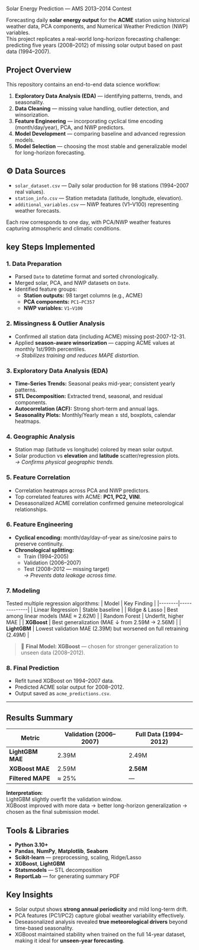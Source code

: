 Solar Energy Prediction — AMS 2013–2014 Contest

Forecasting daily **solar energy output** for the **ACME** station using historical weather data, PCA components, and Numerical Weather Prediction (NWP) variables.  
This project replicates a real-world long-horizon forecasting challenge: predicting five years (2008–2012) of missing solar output based on past data (1994–2007).

## Project Overview

This repository contains an end-to-end data science workflow:
1. **Exploratory Data Analysis (EDA)** — identifying patterns, trends, and seasonality.  
2. **Data Cleaning** — missing value handling, outlier detection, and winsorization.  
3. **Feature Engineering** — incorporating cyclical time encoding (month/day/year), PCA, and NWP predictors.  
4. **Model Development** — comparing baseline and advanced regression models.  
5. **Model Selection** — choosing the most stable and generalizable model for long-horizon forecasting.

## ⚙️ Data Sources

- `solar_dataset.csv` — Daily solar production for 98 stations (1994–2007 real values).  
- `station_info.csv` — Station metadata (latitude, longitude, elevation).  
- `additional_variables.csv` — NWP features (V1–V100) representing weather forecasts.

Each row corresponds to one day, with PCA/NWP weather features capturing atmospheric and climatic conditions.

## key Steps Implemented

### 1. Data Preparation
- Parsed `Date` to datetime format and sorted chronologically.
- Merged solar, PCA, and NWP datasets on `Date`.
- Identified feature groups:  
  - **Station outputs:** 98 target columns (e.g., ACME)  
  - **PCA components:** `PC1–PC357`  
  - **NWP variables:** `V1–V100`

###  2. Missingness & Outlier Analysis
- Confirmed all station data (including ACME) missing post-2007-12-31.  
- Applied **season-aware winsorization** — capping ACME values at monthly 1st/99th percentiles.  
  *→ Stabilizes training and reduces MAPE distortion.*

###  3. Exploratory Data Analysis (EDA)
- **Time-Series Trends:** Seasonal peaks mid-year; consistent yearly patterns.  
- **STL Decomposition:** Extracted trend, seasonal, and residual components.  
- **Autocorrelation (ACF):** Strong short-term and annual lags.  
- **Seasonality Plots:** Monthly/Yearly mean ± std, boxplots, calendar heatmaps.

###  4. Geographic Analysis
- Station map (latitude vs longitude) colored by mean solar output.  
- Solar production vs **elevation** and **latitude** scatter/regression plots.  
  *→ Confirms physical geographic trends.*

### 5. Feature Correlation
- Correlation heatmaps across PCA and NWP predictors.  
- Top correlated features with ACME: **PC1, PC2, VINI**.  
- Deseasonalized ACME correlation confirmed genuine meteorological relationships.

### 6. Feature Engineering
- **Cyclical encoding:** month/day/day-of-year as sine/cosine pairs to preserve continuity.  
- **Chronological splitting:**  
  - Train (1994–2005)  
  - Validation (2006–2007)  
  - Test (2008–2012 — missing target)  
  *→ Prevents data leakage across time.*

### 7. Modeling
Tested multiple regression algorithms:
| Model | Key Finding |
|--------|--------------|
| Linear Regression | Stable baseline |
| Ridge & Lasso | Best among linear models (MAE ≈ 2.62M) |
| Random Forest | Underfit, higher MAE |
| **XGBoost** | Best generalization (MAE ↓ from 2.59M → 2.56M) |
| **LightGBM** | Lowest validation MAE (2.39M) but worsened on full retraining (2.49M) |

> 🏁 **Final Model: XGBoost** — chosen for stronger generalization to unseen data (2008–2012).

###  8. Final Prediction
- Refit tuned XGBoost on 1994–2007 data.  
- Predicted ACME solar output for 2008–2012.  
- Output saved as `acme_predictions.csv`.

---

## Results Summary

| Metric | Validation (2006–2007) | Full Data (1994–2012) |
|--------|-------------------------|------------------------|
| **LightGBM MAE** | 2.39M | 2.49M |
| **XGBoost MAE** | 2.59M | **2.56M** |
| **Filtered MAPE** | ≈ 25% | — |

**Interpretation:**  
LightGBM slightly overfit the validation window.  
XGBoost improved with more data → better long-horizon generalization → chosen as the final submission model.

##  Tools & Libraries
- **Python 3.10+**
- **Pandas**, **NumPy**, **Matplotlib**, **Seaborn**
- **Scikit-learn** — preprocessing, scaling, Ridge/Lasso
- **XGBoost**, **LightGBM**
- **Statsmodels** — STL decomposition
- **ReportLab** — for generating summary PDF

## Key Insights
- Solar output shows **strong annual periodicity** and mild long-term drift.
- PCA features (PC1/PC2) capture global weather variability effectively.
- Deseasonalized analysis revealed **true meteorological drivers** beyond time-based seasonality.
- XGBoost maintained stability when trained on the full 14-year dataset, making it ideal for **unseen-year forecasting**.

